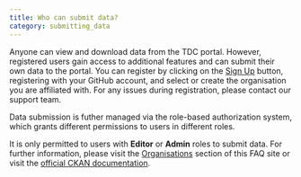 ```yaml
---
title: Who can submit data?
category: submitting_data
---
```


Anyone can view and download data from the TDC portal. However, registered users gain access to additional features and can submit their own data to the portal. You can register by clicking on the [Sign Up](https://portal.transport-data.org/auth/signup) button, registering with your GitHub account, and select or create the organisation you are affiliated with. For any issues during registration, please contact our support team.

Data submission is futher managed via the role-based authorization system, which grants different permissions to users in different roles. 

It is only permitted to users with __Editor__ or __Admin__ roles to submit data. For further information, please visit the [Organisations](https://portal.transport-data.org/faq#organizations) section of this FAQ site or visit the [official CKAN documentation](https://docs.ckan.org/en/2.11/user-guide.html#managing-an-organization).


